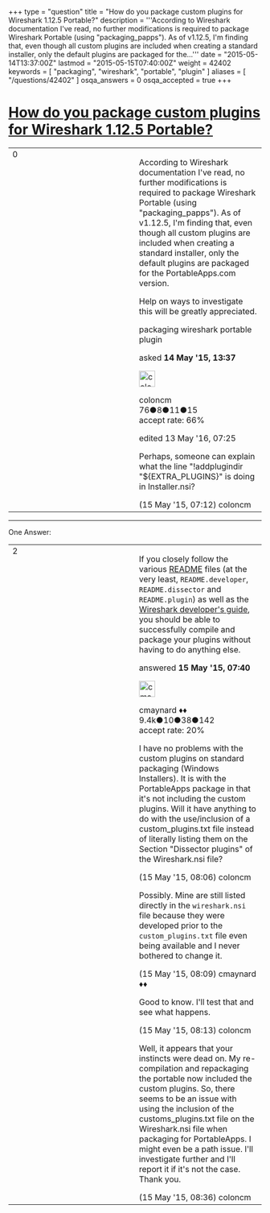 +++
type = "question"
title = "How do you package custom plugins for Wireshark 1.12.5 Portable?"
description = '''According to Wireshark documentation I&#x27;ve read, no further modifications is required to package Wireshark Portable (using &quot;packaging_papps&quot;). As of v1.12.5, I&#x27;m finding that, even though all custom plugins are included when creating a standard installer, only the default plugins are packaged for the...'''
date = "2015-05-14T13:37:00Z"
lastmod = "2015-05-15T07:40:00Z"
weight = 42402
keywords = [ "packaging", "wireshark", "portable", "plugin" ]
aliases = [ "/questions/42402" ]
osqa_answers = 0
osqa_accepted = true
+++

<div class="headNormal">

# [How do you package custom plugins for Wireshark 1.12.5 Portable?](/questions/42402/how-do-you-package-custom-plugins-for-wireshark-1125-portable)

</div>

<div id="main-body">

<div id="askform">

<table id="question-table" style="width:100%;"><colgroup><col style="width: 50%" /><col style="width: 50%" /></colgroup><tbody><tr class="odd"><td style="width: 30px; vertical-align: top"><div class="vote-buttons"><div id="post-42402-score" class="post-score" title="current number of votes">0</div><div id="favorite-count" class="favorite-count"></div></div></td><td><div id="item-right"><div class="question-body"><p>According to Wireshark documentation I've read, no further modifications is required to package Wireshark Portable (using "packaging_papps"). As of v1.12.5, I'm finding that, even though all custom plugins are included when creating a standard installer, only the default plugins are packaged for the PortableApps.com version.</p><p>Help on ways to investigate this will be greatly appreciated.</p></div><div id="question-tags" class="tags-container tags">packaging wireshark portable plugin</div><div id="question-controls" class="post-controls"></div><div class="post-update-info-container"><div class="post-update-info post-update-info-user"><p>asked <strong>14 May '15, 13:37</strong></p><img src="https://secure.gravatar.com/avatar/bfa53b64ea6967e45a614981c461a638?s=32&amp;d=identicon&amp;r=g" class="gravatar" width="32" height="32" alt="coloncm&#39;s gravatar image" /><p>coloncm<br />
<span class="score" title="76 reputation points">76</span><span title="8 badges"><span class="badge1">●</span><span class="badgecount">8</span></span><span title="11 badges"><span class="silver">●</span><span class="badgecount">11</span></span><span title="15 badges"><span class="bronze">●</span><span class="badgecount">15</span></span><br />
<span class="accept_rate" title="Rate of the user&#39;s accepted answers">accept rate:</span> <span title="coloncm has 2 accepted answers">66%</span></p></div><div class="post-update-info post-update-info-edited"><p>edited 13 May '16, 07:25</p></div></div><div id="comments-container-42402" class="comments-container"><span id="42414"></span><div id="comment-42414" class="comment"><div id="post-42414-score" class="comment-score"></div><div class="comment-text"><p>Perhaps, someone can explain what the line "!addplugindir "${EXTRA_PLUGINS}" is doing in Installer.nsi?</p></div><div id="comment-42414-info" class="comment-info"><span class="comment-age">(15 May '15, 07:12)</span> coloncm</div></div></div><div id="comment-tools-42402" class="comment-tools"></div><div class="clear"></div><div id="comment-42402-form-container" class="comment-form-container"></div><div class="clear"></div></div></td></tr></tbody></table>

------------------------------------------------------------------------

<div class="tabBar">

<span id="sort-top"></span>

<div class="headQuestions">

One Answer:

</div>

</div>

<span id="42417"></span>

<div id="answer-container-42417" class="answer accepted-answer">

<table style="width:100%;"><colgroup><col style="width: 50%" /><col style="width: 50%" /></colgroup><tbody><tr class="odd"><td style="width: 30px; vertical-align: top"><div class="vote-buttons"><div id="post-42417-score" class="post-score" title="current number of votes">2</div></div></td><td><div class="item-right"><div class="answer-body"><p>If you closely follow the various <a href="https://code.wireshark.org/review/gitweb?p=wireshark.git;a=tree;f=doc;h=b0babda2ba15a4f572730e3c39ab35d460b66216;hb=HEAD">README</a> files (at the very least, <code>README.developer</code>, <code>README.dissector</code> and <code>README.plugin</code>) as well as the <a href="https://www.wireshark.org/docs/wsdg_html_chunked/">Wireshark developer's guide</a>, you should be able to successfully compile and package your plugins without having to do anything else.</p></div><div class="answer-controls post-controls"></div><div class="post-update-info-container"><div class="post-update-info post-update-info-user"><p>answered <strong>15 May '15, 07:40</strong></p><img src="https://secure.gravatar.com/avatar/55158e2322c4e365a5e0a4a0ac3fbcef?s=32&amp;d=identicon&amp;r=g" class="gravatar" width="32" height="32" alt="cmaynard&#39;s gravatar image" /><p>cmaynard ♦♦<br />
<span class="score" title="9361 reputation points"><span>9.4k</span></span><span title="10 badges"><span class="badge1">●</span><span class="badgecount">10</span></span><span title="38 badges"><span class="silver">●</span><span class="badgecount">38</span></span><span title="142 badges"><span class="bronze">●</span><span class="badgecount">142</span></span><br />
<span class="accept_rate" title="Rate of the user&#39;s accepted answers">accept rate:</span> <span title="cmaynard has 108 accepted answers">20%</span></p></div></div><div id="comments-container-42417" class="comments-container"><span id="42419"></span><div id="comment-42419" class="comment"><div id="post-42419-score" class="comment-score"></div><div class="comment-text"><p>I have no problems with the custom plugins on standard packaging (Windows Installers). It is with the PortableApps package in that it's not including the custom plugins. Will it have anything to do with the use/inclusion of a custom_plugins.txt file instead of literally listing them on the Section "Dissector plugins" of the Wireshark.nsi file?</p></div><div id="comment-42419-info" class="comment-info"><span class="comment-age">(15 May '15, 08:06)</span> coloncm</div></div><span id="42420"></span><div id="comment-42420" class="comment"><div id="post-42420-score" class="comment-score"></div><div class="comment-text"><p>Possibly. Mine are still listed directly in the <code>wireshark.nsi</code> file because they were developed prior to the <code>custom_plugins.txt</code> file even being available and I never bothered to change it.</p></div><div id="comment-42420-info" class="comment-info"><span class="comment-age">(15 May '15, 08:09)</span> cmaynard ♦♦</div></div><span id="42421"></span><div id="comment-42421" class="comment"><div id="post-42421-score" class="comment-score"></div><div class="comment-text"><p>Good to know. I'll test that and see what happens.</p></div><div id="comment-42421-info" class="comment-info"><span class="comment-age">(15 May '15, 08:13)</span> coloncm</div></div><span id="42422"></span><div id="comment-42422" class="comment"><div id="post-42422-score" class="comment-score"></div><div class="comment-text"><p>Well, it appears that your instincts were dead on. My re-compilation and repackaging the portable now included the custom plugins. So, there seems to be an issue with using the inclusion of the customs_plugins.txt file on the Wireshark.nsi file when packaging for PortableApps. I might even be a path issue. I'll investigate further and I'll report it if it's not the case. Thank you.</p></div><div id="comment-42422-info" class="comment-info"><span class="comment-age">(15 May '15, 08:36)</span> coloncm</div></div></div><div id="comment-tools-42417" class="comment-tools"></div><div class="clear"></div><div id="comment-42417-form-container" class="comment-form-container"></div><div class="clear"></div></div></td></tr></tbody></table>

</div>

<div class="paginator-container-left">

</div>

</div>

</div>

